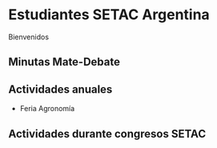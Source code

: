# Estudiantes SETAC Argentina

Bienvenidos


## Minutas Mate-Debate

## Actividades anuales
* Feria Agronomía

## Actividades durante congresos SETAC


